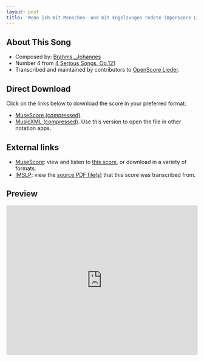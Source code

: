 ```yaml
---
layout: post
title: 'Wenn ich mit Menschen- und mit Engelzungen redete (OpenScore Lieder Corpus)'
---
```


## About This Song

- Composed by: [Brahms,_Johannes](https://fourscoreandmore.org/openscore/lieder/Brahms,_Johannes)
- Number 4 from [4 Serious Songs, Op.121](https://fourscoreandmore.org/openscore/lieder/Brahms,_Johannes/4_Serious_Songs,_Op.121)
- Transcribed and maintained by contributors to [OpenScore Lieder].

[OpenScore Lieder]: https://musescore.com/openscore-lieder-corpus

## Direct Download

Click on the links below to download the score in your preferred format:
- [MuseScore (compressed)](https://github.com/openscore/lieder/blob/main/scores/Brahms,_Johannes/4_Serious_Songs,_Op.121/4_Wenn_ich_mit_Menschen-_und_mit_Engelzungen_redete/lc6687153.mscz?raw=true).
- [MusicXML (compressed)](https://github.com/openscore/lieder/blob/main/scores/Brahms,_Johannes/4_Serious_Songs,_Op.121/4_Wenn_ich_mit_Menschen-_und_mit_Engelzungen_redete/lc6687153.mxl?raw=true). Use this version to open the file in other notation apps.

## External links

- [MuseScore]: view and listen to [this score][MuseScore], or download in a variety of formats.
- [IMSLP]: view the [source PDF file(s)][IMSLP] that this score was transcribed from.

[MuseScore]: https://musescore.com/score/6687153
[IMSLP]: https://imslp.org/wiki/Special:ReverseLookup/85424

## Preview

<iframe width="100%" height="394" src="https://musescore.com/openscore-lieder-corpus/scores/6687153/embed" frameborder="0" allowfullscreen allow="autoplay; fullscreen"></iframe>
